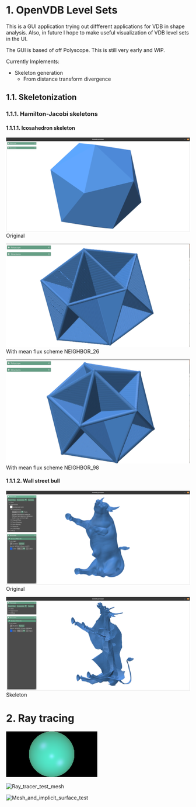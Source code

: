 # 1. OpenVDB Level Sets
This is a GUI application trying out diffferent applications for VDB in shape analysis.
Also, in future I hope to make useful visualization of VDB level sets in the UI.

The GUI is based of off Polyscope. This is still very early and WIP.

Currently Implements:
 - Skeleton generation
    - From distance transform divergence

## 1.1. Skeletonization
### 1.1.1. Hamilton-Jacobi skeletons
#### 1.1.1.1. Icosahedron skeleton
![Icosahedron original](./images/Icosahedron_original.png)
                Original

![Mean flux scheme NEIGHBOR_26](./images/Icosahedron_neighbor_26.png)
                With mean flux scheme NEIGHBOR_26

![Mean flux scheme NEIGHBOR_98](./images/Icosahedron_neighbor_98.png)
                With mean flux scheme NEIGHBOR_98

#### 1.1.1.2. Wall street bull
![Bull_original](./images/Bull_original.png)
             Original

![Bull skeleton](./images/Bull_skeleton.png)
             Skeleton

# 2. Ray tracing
![Ray_tracer_test](./images/rt_test.png)

![Ray_tracer_test_mesh](./images/pyramid_test.png)

![Mesh_and_implicit_surface_test](./images/TLAS_pyramid_spheres_test.png)